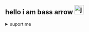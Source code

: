 ## hello i am bass arrow <img src="https://cdn.jsdelivr.net/gh/devicons/devicon/icons/javascript/javascript-original.svg" height="30" alt="javascript logo"  />



<details>

<summary>suport me </summary>

### 🇬🇧way to support me header
### 🇫🇷moyen de me soutenir 
<div align="left">
  <a href="https://fr.tipeee.com/bass-arrow/hosted" target="_blank">
    <img src="https://img.shields.io/static/v1?message=tipee&logo=tipee&label=&color=FF0000&logoColor=white&labelColor=&style=for-the-badge" height="35" alt="tipeee"  />

